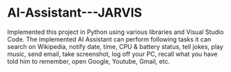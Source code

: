 # AI-Assistant---JARVIS
Implemented this project in Python using various libraries and Visual Studio Code. The implemented AI Assistant can perform following tasks it can search on Wikipedia, notify date, time, CPU & battery status, tell jokes, play music, send email, take screenshot, log off your PC, recall what you have told him to remember, open Google, Youtube, Gmail, etc. 
